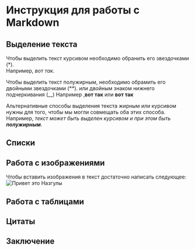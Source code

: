 # Инструкция для работы с Markdown

## Выделение текста

Чтобы выделить текст курсивом необходимо обранить его звездочками (*).   
Например, *вот так.*

Чтобы выделить текст полужирным, необходимо обрамить его двойными звездочками (**). или двойным знаком нижнего подчеркивания (__) 
Например ,**вот так** или __вот так__

Альтернативные способы выделения текста жирным или курсивом нужны для того, чтобы мы могли совмещать оба этих способа. Например, _текст может быть выделен курсивом и при этом быть **полужирным**_.

##  Списки

## Работа с изображениями

Чтобы вставить изображения в текст достаточно написать следующее:![Привет это Назгулы](rings.webp)

## Работа с таблицами

## Цитаты

## Заключение